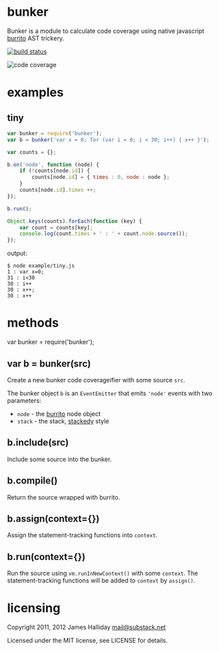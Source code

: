 bunker
======

Bunker is a module to calculate code coverage using native javascript
[burrito](https://github.com/substack/node-burrito) AST trickery.

[![build status](https://secure.travis-ci.org/substack/node-bunker.png)](http://travis-ci.org/substack/node-bunker)

![code coverage](http://substack.net/images/code_coverage.png)

examples
========

tiny
----

````javascript
var bunker = require('bunker');
var b = bunker('var x = 0; for (var i = 0; i < 30; i++) { x++ }');

var counts = {};

b.on('node', function (node) {
    if (!counts[node.id]) {
        counts[node.id] = { times : 0, node : node };
    }
    counts[node.id].times ++;
});

b.run();

Object.keys(counts).forEach(function (key) {
    var count = counts[key];
    console.log(count.times + ' : ' + count.node.source());
});
````

output:

    $ node example/tiny.js 
    1 : var x=0;
    31 : i<30
    30 : i++
    30 : x++;
    30 : x++

methods
=======

var bunker = require('bunker');

var b = bunker(src)
-------------------

Create a new bunker code coverageifier with some source `src`.

The bunker object `b` is an `EventEmitter` that emits `'node'` events with two
parameters:

* `node` - the [burrito](https://github.com/substack/node-burrito) node object
* `stack` - the stack, [stackedy](https://github.com/substack/node-stackedy) style

b.include(src)
--------------

Include some source into the bunker.

b.compile()
-----------

Return the source wrapped with burrito.

b.assign(context={})
--------------------

Assign the statement-tracking functions into `context`.

b.run(context={})
-----------------

Run the source using `vm.runInNewContext()` with some `context`.
The statement-tracking functions will be added to `context` by `assign()`.

licensing
=========

Copyright 2011, 2012 James Halliday <mail@substack.net>

Licensed under the MIT license, see LICENSE for details.
